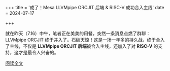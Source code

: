 +++
title = '成了！Mesa LLVMpipe ORCJIT 后端 & RISC-V 成功合入主线'
date = 2024-07-17

+++

就在昨天（7.16）中午，笔者正在美美的用餐，突然一条消息点燃了群聊：LLVMpipe ORCJIT 终于并入了。石破天惊！这是一场一年多的持久战，终于合入了主线，不仅是 **LLVMpipe ORCJIT 后端**被合入主线，还加入了对 **RISC-V** 的支持，这才是最令人兴奋的。

[阅读全文](https://mp.weixin.qq.com/s/9RqQCiHU625JcH-BWYDN2Q)

